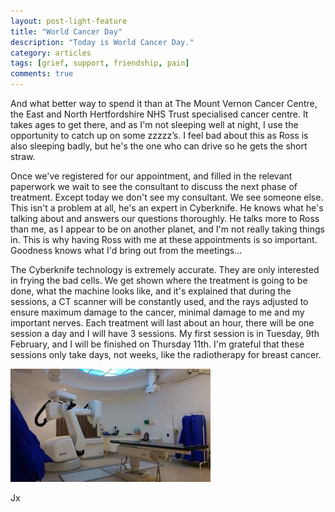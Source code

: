 ```yaml
---
layout: post-light-feature
title: "World Cancer Day"
description: "Today is World Cancer Day."
category: articles
tags: [grief, support, friendship, pain]
comments: true
---
```


And what better way to spend it than at The Mount Vernon Cancer Centre, the East and North Hertfordshire NHS Trust specialised cancer centre.  It takes ages to get there, and as I'm not sleeping well at night, I use the opportunity to catch up on some zzzzz’s.  I feel bad about this as Ross is also sleeping badly, but he's the one who can drive so he gets the short straw.

Once we've registered for our appointment, and filled in the relevant paperwork we wait to see the consultant to discuss the next phase of treatment.  Except today we don't see my consultant.  We see someone else.  This isn't a problem at all, he's an expert in Cyberknife.  He knows what he's talking about and answers our questions thoroughly.  He talks more to Ross than me, as I appear to be on another planet, and I'm not really taking things in.  This is why having Ross with me at these appointments is so important.  Goodness knows what I'd bring out from the meetings...

The Cyberknife technology is extremely accurate.  They are only interested in frying the bad cells.  We get shown where the treatment is going to be done, what the machine looks like, and it's explained that during the sessions, a CT scanner will be constantly used, and the rays adjusted to ensure maximum damage to the cancer, minimal damage to me and my important nerves.  Each treatment will last about an hour, there will be one session a day and I will have 3 sessions.  My first session is in Tuesday, 9th February, and I will be finished on Thursday 11th.  I'm grateful that these sessions only take days, not weeks, like the radiotherapy for breast cancer.

<p class="center">
<img src="/images/cyberkniferoom.jpg" alt="Cyberknife Room" style="width: auto;"/>
</p>

Jx
